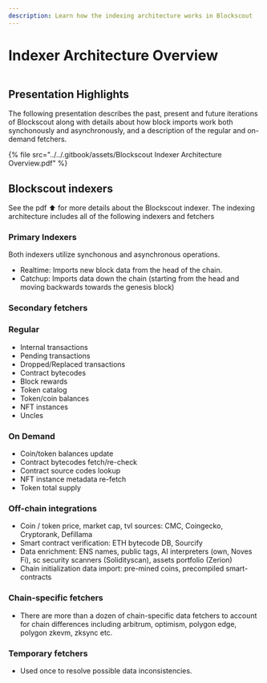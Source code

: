 ```yaml
---
description: Learn how the indexing architecture works in Blockscout
---
```


# Indexer Architecture Overview

<figure><img src="../../.gitbook/assets/v3-Blockscout.png" alt=""><figcaption></figcaption></figure>

## Presentation Highlights

The following presentation describes the past, present and future iterations of Blockscout along with details about how block imports work both synchonously and asynchronously, and a description of the regular and on-demand fetchers.

{% file src="../../.gitbook/assets/Blockscout Indexer Architecture Overview.pdf" %}

## Blockscout indexers

See the pdf ⬆️ for more details about the Blockscout indexer. The indexing architecture includes all of the following indexers and fetchers

### Primary Indexers

Both indexers utilize synchonous and asynchronous operations.

* Realtime: Imports new block data from the head of the chain.
* Catchup: Imports data down the chain (starting from the head and moving backwards towards the genesis block)

### Secondary fetchers

### Regular

* Internal transactions
* Pending transactions
* Dropped/Replaced transactions
* Contract bytecodes
* Block rewards
* Token catalog
* Token/coin balances
* NFT instances
* Uncles

### On Demand

* Coin/token balances update
* Contract bytecodes fetch/re-check
* Contract source codes lookup
* NFT instance metadata re-fetch
* Token total supply

### Off-chain integrations

* Coin / token price, market cap, tvl sources: CMC, Coingecko, Cryptorank, Defillama
* Smart contract verification: ETH bytecode DB, Sourcify
* Data enrichment: ENS names, public tags, AI interpreters (own, Noves Fi), sc security scanners (Solidityscan), assets portfolio (Zerion)
* Chain initialization data import: pre-mined coins, precompiled smart-contracts

### Chain-specific fetchers

* There are more than a dozen of chain-specific data fetchers to account for chain differences including arbitrum, optimism, polygon edge, polygon zkevm, zksync etc.

### Temporary fetchers

* Used once to resolve possible data inconsistencies.





